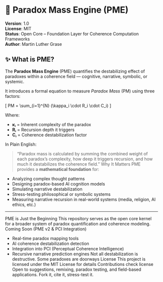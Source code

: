 # 🧠 Paradox Mass Engine (PME)
**Version**: 1.0  
**License**: MIT  
**Status**: Open Core – Foundation Layer for Coherence Computation Frameworks  
**Author**: Martin Luther Grase  



## ✨ What is PME?
The **Paradox Mass Engine** (PME) quantifies the destabilizing effect of paradoxes within a coherence field — cognitive, narrative, symbolic, or systemic.

It introduces a formal equation to measure *Paradox Mass* (PM) using three factors:

\[
PM = \sum_{i=1}^{N} (\kappa_i \cdot R_i \cdot C_i)
\]

Where:  
- **κᵢ** = Inherent complexity of the paradox  
- **Rᵢ** = Recursion depth it triggers  
- **Cᵢ** = Coherence destabilization factor  



In Plain English:
> “Paradox mass is calculated by summing the combined weight of each paradox’s complexity, how deep it triggers recursion, and how much it destabilizes the coherence field.”
Why It Matters
PME provides a **mathematical foundation** for:
- Analyzing complex thought patterns
- Designing paradox-based AI cognition models
- Simulating narrative destabilization
- Stress-testing philosophical or symbolic systems
- Measuring narrative recursion in real-world systems (media, religion, AI ethics, etc.)
---
PME is Just the Beginning
This repository serves as the open core kernel for a broader system of paradox
quantification and coherence modeling.
Coming Soon (PME v2 & PCI Integration)
- Real-time paradox mapping tools
- AI coherence destabilization detection
- Integration into PCI (Perceptual Coherence Intelligence)
- Recursive narrative prediction engines
Not all destabilization is destructive. Some paradoxes are doorways
License
This project is licensed under the MIT License for details
Contributions check license
Open to suggestions, remixing, paradox testing, and field-based applications. Fork it, cite it,
stress-test it.
